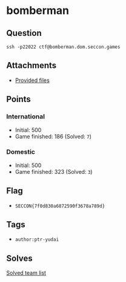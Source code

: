 # bomberman
## Question
```
ssh -p22022 ctf@bomberman.dom.seccon.games
```

## Attachments
- [Provided files](files/)

## Points
### International
- Initial: 500
- Game finished: 186 (Solved: `7`)

### Domestic
- Initial: 500
- Game finished: 323 (Solved: `3`)

## Flag
- `SECCON{7f0d830a6872590f3678a789d}`

## Tags
- `author:ptr-yudai`

## Solves
[Solved team list](./solves.md)